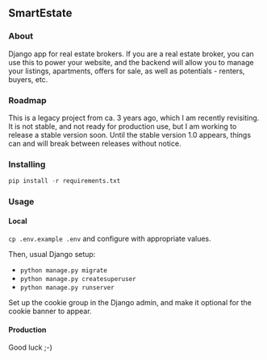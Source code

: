 ## SmartEstate

### About

Django app for real estate brokers. If you are a real estate broker, you can use this
to power your website, and the backend will allow you to manage your listings, apartments,
offers for sale, as well as potentials - renters, buyers, etc.

### Roadmap

This is a legacy project from ca. 3 years ago, which I am recently revisiting. It is not stable,
and not ready for production use, but I am working to release a stable version soon.
Until the stable version 1.0 appears, things can and will break between releases without notice.

### Installing

```python
pip install -r requirements.txt
```

### Usage

#### Local

`cp .env.example .env` and configure with appropriate values.

Then, usual Django setup:

* `python manage.py migrate`
* `python manage.py createsuperuser`
* `python manage.py runserver`

Set up the cookie group in the Django admin, and make it optional for the cookie banner to appear.

#### Production

Good luck ;-)
